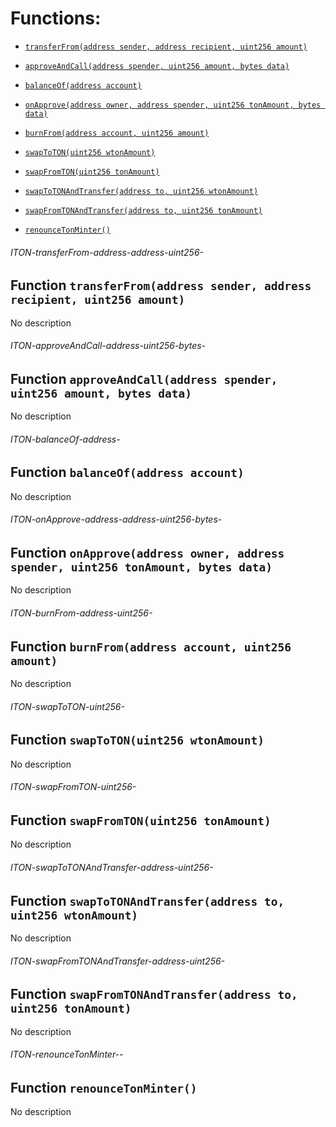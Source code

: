 # Functions:

- [`transferFrom(address sender, address recipient, uint256 amount)`](#ITON-transferFrom-address-address-uint256-)

- [`approveAndCall(address spender, uint256 amount, bytes data)`](#ITON-approveAndCall-address-uint256-bytes-)

- [`balanceOf(address account)`](#ITON-balanceOf-address-)

- [`onApprove(address owner, address spender, uint256 tonAmount, bytes data)`](#ITON-onApprove-address-address-uint256-bytes-)

- [`burnFrom(address account, uint256 amount)`](#ITON-burnFrom-address-uint256-)

- [`swapToTON(uint256 wtonAmount)`](#ITON-swapToTON-uint256-)

- [`swapFromTON(uint256 tonAmount)`](#ITON-swapFromTON-uint256-)

- [`swapToTONAndTransfer(address to, uint256 wtonAmount)`](#ITON-swapToTONAndTransfer-address-uint256-)

- [`swapFromTONAndTransfer(address to, uint256 tonAmount)`](#ITON-swapFromTONAndTransfer-address-uint256-)

- [`renounceTonMinter()`](#ITON-renounceTonMinter--)

###### ITON-transferFrom-address-address-uint256-

## Function `transferFrom(address sender, address recipient, uint256 amount)`

No description

###### ITON-approveAndCall-address-uint256-bytes-

## Function `approveAndCall(address spender, uint256 amount, bytes data)`

No description

###### ITON-balanceOf-address-

## Function `balanceOf(address account)`

No description

###### ITON-onApprove-address-address-uint256-bytes-

## Function `onApprove(address owner, address spender, uint256 tonAmount, bytes data)`

No description

###### ITON-burnFrom-address-uint256-

## Function `burnFrom(address account, uint256 amount)`

No description

###### ITON-swapToTON-uint256-

## Function `swapToTON(uint256 wtonAmount)`

No description

###### ITON-swapFromTON-uint256-

## Function `swapFromTON(uint256 tonAmount)`

No description

###### ITON-swapToTONAndTransfer-address-uint256-

## Function `swapToTONAndTransfer(address to, uint256 wtonAmount)`

No description

###### ITON-swapFromTONAndTransfer-address-uint256-

## Function `swapFromTONAndTransfer(address to, uint256 tonAmount)`

No description

###### ITON-renounceTonMinter--

## Function `renounceTonMinter()`

No description
